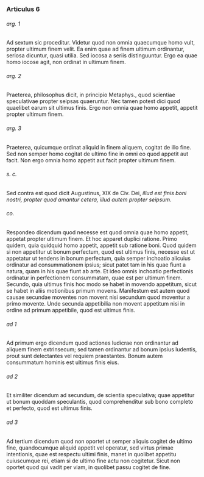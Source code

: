 ### Articulus 6

###### arg. 1
Ad sextum sic proceditur. Videtur quod non omnia quaecumque homo vult, propter ultimum finem velit. Ea enim quae ad finem ultimum ordinantur, seriosa dicuntur, quasi utilia. Sed iocosa a seriis distinguuntur. Ergo ea quae homo iocose agit, non ordinat in ultimum finem.

###### arg. 2
Praeterea, philosophus dicit, in principio Metaphys., quod scientiae speculativae propter seipsas quaeruntur. Nec tamen potest dici quod quaelibet earum sit ultimus finis. Ergo non omnia quae homo appetit, appetit propter ultimum finem.

###### arg. 3
Praeterea, quicumque ordinat aliquid in finem aliquem, cogitat de illo fine. Sed non semper homo cogitat de ultimo fine in omni eo quod appetit aut facit. Non ergo omnia homo appetit aut facit propter ultimum finem.

###### s. c.
Sed contra est quod dicit Augustinus, XIX de Civ. Dei, *illud est finis boni nostri, propter quod amantur cetera, illud autem propter seipsum*.

###### co.
Respondeo dicendum quod necesse est quod omnia quae homo appetit, appetat propter ultimum finem. Et hoc apparet duplici ratione. Primo quidem, quia quidquid homo appetit, appetit sub ratione boni. Quod quidem si non appetitur ut bonum perfectum, quod est ultimus finis, necesse est ut appetatur ut tendens in bonum perfectum, quia semper inchoatio alicuius ordinatur ad consummationem ipsius; sicut patet tam in his quae fiunt a natura, quam in his quae fiunt ab arte. Et ideo omnis inchoatio perfectionis ordinatur in perfectionem consummatam, quae est per ultimum finem. Secundo, quia ultimus finis hoc modo se habet in movendo appetitum, sicut se habet in aliis motionibus primum movens. Manifestum est autem quod causae secundae moventes non movent nisi secundum quod moventur a primo movente. Unde secunda appetibilia non movent appetitum nisi in ordine ad primum appetibile, quod est ultimus finis.

###### ad 1
Ad primum ergo dicendum quod actiones ludicrae non ordinantur ad aliquem finem extrinsecum; sed tamen ordinantur ad bonum ipsius ludentis, prout sunt delectantes vel requiem praestantes. Bonum autem consummatum hominis est ultimus finis eius.

###### ad 2
Et similiter dicendum ad secundum, de scientia speculativa; quae appetitur ut bonum quoddam speculantis, quod comprehenditur sub bono completo et perfecto, quod est ultimus finis.

###### ad 3
Ad tertium dicendum quod non oportet ut semper aliquis cogitet de ultimo fine, quandocumque aliquid appetit vel operatur, sed virtus primae intentionis, quae est respectu ultimi finis, manet in quolibet appetitu cuiuscumque rei, etiam si de ultimo fine actu non cogitetur. Sicut non oportet quod qui vadit per viam, in quolibet passu cogitet de fine.

